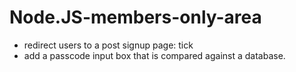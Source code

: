 # Node.JS-members-only-area


- redirect users to a post signup page: tick
- add a passcode input box that is compared against a database. 